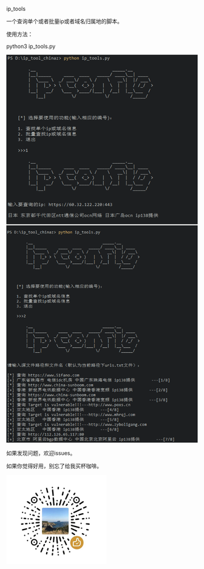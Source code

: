 ip_tools

一个查询单个或者批量ip或者域名归属地的脚本。

使用方法：

python3 ip_tools.py

![](demo/demo1.png)
![](demo/demo2.png)

如果发现问题，欢迎issues。

如果你觉得好用，别忘了给我买杯咖啡。

![](demo/weixins.png)
